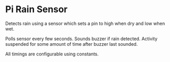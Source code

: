 Pi Rain Sensor
==============

Detects rain using a sensor which sets a pin to high when dry and low when wet.

Polls sensor every few seconds. Sounds buzzer if rain detected. Activity suspended for some amount of time after buzzer last sounded.

All timings are configurable using constants.